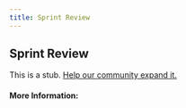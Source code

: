 ```yaml
---
title: Sprint Review
---
```


## Sprint Review

This is a stub. [Help our community expand it.](https://github.com/freeCodeCamp/guide-articles/tree/master/articles/Agile/Sprint-Review/index.md)

<!-- The article goes here, in GitHub-flavored Markdown. Feel free to add YouTube videos, images, and CodePen/JSBin embeds  -->

#### More Information:
<!-- Please add any articles you think might be helpful to read before writing the article -->


